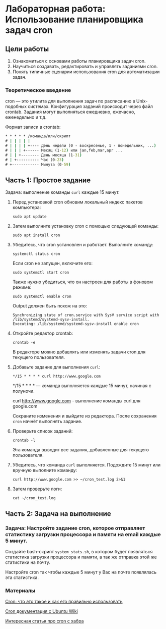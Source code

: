 # Лабораторная работа: Использование планировщика задач cron

## Цели работы

 1. Ознакомиться с основами работы планировщика задач cron.
 2. Научиться создавать, редактировать и управлять заданиями cron.
 3. Понять типичные сценарии использования cron для автоматизации задач.

### Теоретическое введение

cron — это утилита для выполнения задач по расписанию в Unix-подобных системах. Конфигурация заданий происходит через файл crontab. Задания могут выполняться ежедневно, ежечасно, еженедельно и т.д.

Формат записи в crontab:
```cmd
* * * * * /команда/или/скрипт
# | | | | |
# | | | | +---- День недели (0 - воскресенье, 1 - понедельник, ...)
# | | | +------ Месяц (1-12) или jan,feb,mar,apr ...
# | | +-------- День месяца (1-31)
# | +---------- Час (0-23)
# +------------ Минута (0-59)
```


## Часть 1: Простое задание

Задача: выполнение команды ```curl``` каждые 15 минут.

1. Перед установкой cron обновим локальный индекс пакетов компьютера:

   ```
   sudo apt update
   ```

2. Затем выполните установку cron с помощью следующей команды:

   ```
   sudo apt install cron
   ```

3. Убедитесь, что cron установлен и работает.
Выполните команду:

   ```
   systemctl status cron
   ```

   Если cron не запущен, включите его:

   ```
   sudo systemctl start cron
   ```

   Также нужно убедиться, что он настроен для работы в фоновом режиме: 

   ```
   sudo systemctl enable cron
   ```

   Output должен быть похож на это:
   ```
   Synchronizing state of cron.service with SysV service script with /lib/systemd/systemd-sysv-install.
   Executing: /lib/systemd/systemd-sysv-install enable cron
   ```

4. Откройте редактор crontab:

   ```
   crontab -e
   ```

   В редакторе можно добавлять или изменять задачи cron для текущего пользователя.

5. Добавьте задание для выполнения ```curl```:

   ```
   */15 * * * * curl http://www.google.com
   ```

   */15 * * * * — команда выполняется каждые 15 минут, начиная с полуночи.

   curl http://www.google.com - выполнение команды curl для google.com

   Сохраните изменения и выйдите из редактора.
   После сохранения ```cron``` начнёт выполнять задание.

6. Проверьте список заданий:

   ```
   crontab -l
   ```

   Эта команда выводит все задания, добавленные для текущего пользователя.

7. Убедитесь, что команда ```curl``` выполняется.
Подождите 15 минут или вручную выполните команду:

   ```
   curl http://www.google.com >> ~/cron_test.log 2>&1
   ```

8. Затем проверьте логи:

   ```
   cat ~/cron_test.log
   ```


## Часть 2: Задача на выполнение

### Задача: Настройте задание cron, которое отправляет статистику загрузки процессора и памяти на email каждые 5 минут.

Создайте bash-скрипт ```system_stats.sh```, в котором будет появляться статистика загрузки процессора и памяти, а так же отправка этой же статистики на почту.

Настройте cron так чтобы каждые 5 минут у Вас на почте появлялась эта статистика.


### Материалы
[Cron: что это такое и как его правильно использовать](https://timeweb.com/ru/community/articles/chto-takoe-cron)

[Cron документация с Ubuntu Wiki](https://help.ubuntu.ru/wiki/cron)

[Интересная статья про cron с хабра](https://habr.com/ru/companies/skillfactory/articles/656423/)